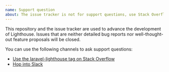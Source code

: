 ```yaml
---
name: Support question
about: The issue tracker is not for support questions, use Stack Overflow or Slack instead
---
```


This repository and the issue tracker are used to advance the development of Lighthouse.
Issues that are neither detailed bug reports nor well-thought-out feature proposals will be closed.

You can use the following channels to ask support questions:

- [Use the laravel-lighthouse tag on Stack Overflow](https://stackoverflow.com/questions/tagged/laravel-lighthouse)
- [Hop into Slack](https://join.slack.com/t/lighthouse-php/shared_invite/https://join.slack.com/t/lighthouse-php/shared_invite/zt-4sm280w1-wu21r94f3kLRRtBXRbXVfw)
